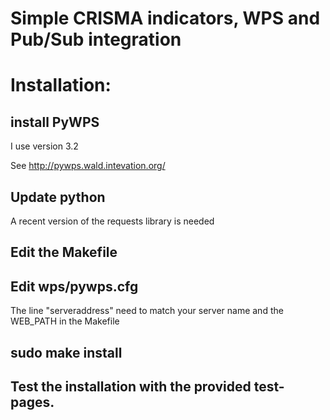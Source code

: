 Simple CRISMA indicators, WPS and Pub/Sub integration
=====================================================

# Installation:

## install PyWPS

   I use version 3.2

   See http://pywps.wald.intevation.org/

## Update python

   A recent version of the requests library is needed

## Edit the Makefile 

## Edit wps/pywps.cfg

   The line "serveraddress" need to match your server name and the WEB_PATH in the Makefile

## sudo make install

## Test the installation with the provided test-pages.
   


